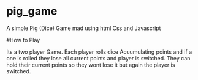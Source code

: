 # pig_game
A simple Pig (Dice) Game mad using html Css and Javascript

#How to Play

Its a two player Game.
Each player rolls dice Acuumulating points and if a one is rolled they lose all current points and player is switched.
They can hold their current points so they wont lose it but again the player is switched.
